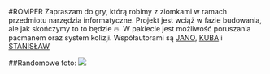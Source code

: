 #ROMPER
Zapraszam do gry, którą robimy z ziomkami w ramach przedmiotu narzędzia informatyczne. Projekt jest wciąż w fazie budowania, ale jak skończymy to to będzie 🔥. 
W pakiecie jest możliwość poruszania pacmanem oraz system kolizji. 
Współautorami są [JANO](https://yancostrishevsky.github.io/), [KUBA](https://jakubpietrzko.github.io/) i [STANISŁAW](https://stabor705.github.io/)

##Randomowe foto:
![](https://czasdzieci.pl/pliki_dz/gry/gry_537_37b8b.jpg)
